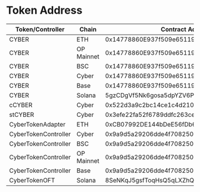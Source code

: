 # Token Address

| Token/Controller     | Chain      | Contract Address                             | Explorer                                                                                   |
| -------------------- | ---------- | -------------------------------------------- | ------------------------------------------------------------------------------------------ |
| CYBER                | ETH        | 0x14778860E937f509e651192a90589dE711Fb88a9   | [View](https://etherscan.io/address/0x14778860E937f509e651192a90589dE711Fb88a9)            |
| CYBER                | OP Mainnet | 0x14778860E937f509e651192a90589dE711Fb88a9   | [View](https://optimistic.etherscan.io/address/0x14778860E937f509e651192a90589dE711Fb88a9) |
| CYBER                | BSC        | 0x14778860E937f509e651192a90589dE711Fb88a9   | [View](https://bscscan.com/address/0x14778860E937f509e651192a90589dE711Fb88a9)             |
| CYBER                | Cyber      | 0x14778860E937f509e651192a90589dE711Fb88a9   | [View](https://cyberscan.co/address/0x14778860e937f509e651192a90589de711fb88a9)            |
| CYBER                | Base       | 0x14778860E937f509e651192a90589dE711Fb88a9   | [View](https://basescan.org/address/0x14778860E937f509e651192a90589dE711Fb88a9)            |
| CYBER                | Solana     | 5gzCDgVf5Nk6gosa5dpYZV6P6RiAytvCyQUaMwAVyf8z | [View](https://solscan.io/token/5gzCDgVf5Nk6gosa5dpYZV6P6RiAytvCyQUaMwAVyf8z)              |
| cCYBER               | Cyber      | 0x522d3a9c2bc14ce1c4d210ed41ab239fded02f2b   | [View](https://cyberscan.co/address/0x522d3a9c2bc14ce1c4d210ed41ab239fded02f2b)            |
| stCYBER              | Cyber      | 0x3efe22fa52f6789ddfc263cec5bcf435b14b77e2   | [View](https://cyberscan.co/address/0x3efe22fa52f6789ddfc263cec5bcf435b14b77e2)            |
| CyberTokenAdapter    | ETH        | 0xCB07992DE144bDeE56fDb66Fff2454B43243b052   | [View](https://etherscan.io/address/0xCB07992DE144bDeE56fDb66Fff2454B43243b052)            |
| CyberTokenController | Cyber      | 0x9a9d5a29206dde4f70825032df32333de5f63921   | [View](https://cyberscan.co/address/0x9a9d5a29206dde4f70825032df32333de5f63921)            |
| CyberTokenController | BSC        | 0x9a9d5a29206dde4f70825032df32333de5f63921   | [View](https://bscscan.com/address/0x9a9d5a29206dde4f70825032df32333de5f63921)             |
| CyberTokenController | OP Mainnet | 0x9a9d5a29206dde4f70825032df32333de5f63921   | [View](https://optimistic.etherscan.io/address/0x9a9d5a29206dde4f70825032df32333de5f63921) |
| CyberTokenController | Base       | 0x9a9d5a29206dde4f70825032df32333de5f63921   | [View](https://basescan.org/address/0x9a9d5a29206dde4f70825032df32333de5f63921)            |
| CyberTokenOFT        | Solana     | 8SeNKqJ5gsfToqHsQ5qLXZhQH3iTvpUAax8oGquKwe66 | [View](https://solscan.io/account/8SeNKqJ5gsfToqHsQ5qLXZhQH3iTvpUAax8oGquKwe66)            |
